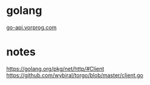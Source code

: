 # golang

[go-api.vorprog.com](http://go-api.vorprog.com)

# notes
https://golang.org/pkg/net/http/#Client
https://github.com/wybiral/torgo/blob/master/client.go